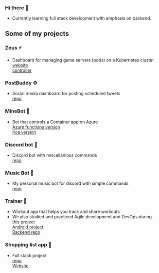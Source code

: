 ### Hi there 👋

- Currently learning full stack development with emphasis on backend.

## **Some of my projects**

### Zeus ⚡️

- Dashboard for managing game servers (pods) on a Kubernetes cluster  
[website](https://github.com/ollivarila/zeus-website)  
[controller](https://github.com/ollivarila/zeus-controller)  

### PostBuddy ⚙️

- Social media dashboard for posting scheduled tweets  
[repo](https://github.com/ollivarila/PostBuddy)


### MineBot 🤖

- Bot that controls a Container app on Azure  
[Azure functions version](https://github.com/ollivarila/minebot)  
[Koa version](https://github.com/ollivarila/minebot-koa)

### Discord bot 🤖

- Discord bot with miscellanious commands  
[repo](https://github.com/ollivarila/crea-discord-bot)

### Music Bot 🎵

- My personal music bot for discord with simple commands  
[repo](https://github.com/ollivarila/music-bot)

### Trainer 💪

- Workout app that helps you track and share workouts
- We also studied and practiced Agile development and DevOps during this project  
[Android project](https://github.com/JoonasMV/Trainer)  
[Backend repo](https://github.com/ollivarila/Trainer-API)

### Shopping list app 🛒

- Full stack project  
[repo](https://github.com/ollivarila/group3-web-project)  
[Website](https://shopping-list-app.fly.dev)
